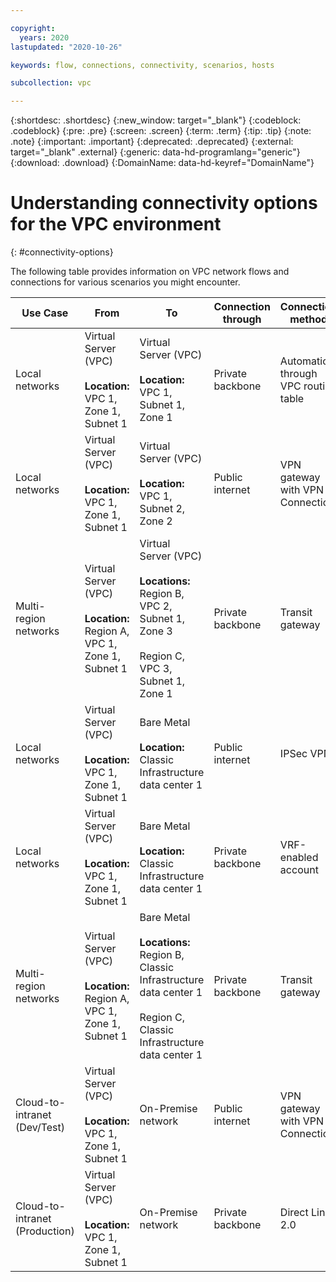```yaml
---

copyright:
  years: 2020
lastupdated: "2020-10-26"

keywords: flow, connections, connectivity, scenarios, hosts

subcollection: vpc

---
```


{:shortdesc: .shortdesc}
{:new_window: target="_blank"}
{:codeblock: .codeblock}
{:pre: .pre}
{:screen: .screen}
{:term: .term}
{:tip: .tip}
{:note: .note}
{:important: .important}
{:deprecated: .deprecated}
{:external: target="_blank" .external}
{:generic: data-hd-programlang="generic"}
{:download: .download}
{:DomainName: data-hd-keyref="DomainName"}

# Understanding connectivity options for the VPC environment
{: #connectivity-options}

The following table provides information on VPC network flows and connections for various scenarios you might encounter.

| **Use Case** | **From** | **To** | **Connection through** | **Connection method** |
|-|-|-|-|-|
| Local networks | Virtual Server (VPC)<br /><br />**Location:** VPC 1, Zone 1, Subnet 1 | Virtual Server (VPC)<br /><br />**Location:** VPC 1, Subnet 1, Zone 1 | Private backbone | Automatic, through VPC routing table |
| Local networks | Virtual Server (VPC)<br /><br />**Location:** VPC 1, Zone 1, Subnet 1 | Virtual Server (VPC)<br /><br />**Location:** VPC 1, Subnet 2, Zone 2 | Public internet | VPN gateway with VPN Connection |
| Multi-region networks | Virtual Server (VPC)<br /><br />**Location:** Region A, VPC 1, Zone 1, Subnet 1 | Virtual Server (VPC)<br /><br />**Locations:** Region B, VPC 2, Subnet 1, Zone 3 <br /><br />Region C, VPC 3, Subnet 1, Zone 1 | Private backbone | Transit gateway |
| Local networks | Virtual Server (VPC)<br /><br />**Location:** VPC 1, Zone 1, Subnet 1 | Bare Metal<br /><br />**Location:** Classic Infrastructure data center 1 | Public internet | IPSec VPN |
| Local networks | Virtual Server (VPC)<br /><br />**Location:** VPC 1, Zone 1, Subnet 1 | Bare Metal<br /><br />**Location:** Classic Infrastructure data center 1 | Private backbone | VRF-enabled account |
| Multi-region networks | Virtual Server (VPC)<br /><br />**Location:** Region A, VPC 1, Zone 1, Subnet 1 | Bare Metal<br /><br />**Locations:** Region B, Classic Infrastructure data center 1<br /><br />Region C, Classic Infrastructure data center 1 | Private backbone | Transit gateway |
| Cloud-to-intranet (Dev/Test) | Virtual Server (VPC)<br /><br />**Location:** VPC 1, Zone 1, Subnet 1 | On-Premise network | Public internet | VPN gateway with VPN Connection |
| Cloud-to-intranet (Production) | Virtual Server (VPC)<br /><br />**Location:** VPC 1, Zone 1, Subnet 1 | On-Premise network | Private backbone | Direct Link 2.0 |
